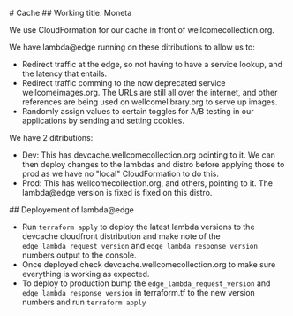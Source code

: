 # Cache
## Working title: Moneta

We use CloudFormation for our cache in front of wellcomecollection.org.

We have lambda@edge running on these ditributions to allow us to:
* Redirect traffic at the edge, so not having to have a service lookup, and the
  latency that entails.
* Redirect traffic comming to the now deprecated service wellcomeimages.org.
  The URLs are still all over the internet, and other references are being used
  on wellcomelibrary.org to serve up images.
* Randomly assign values to certain toggles for A/B testing in our applications
  by sending and setting cookies.

We have 2 ditributions:
* Dev: This has devcache.wellcomecollection.org pointing to it. We can then
  deploy changes to the lambdas and distro before applying those to prod as we
  have no "local" CloudFormation to do this.
* Prod: This has wellcomecollection.org, and others, pointing to it. The
  lambda@edge version is fixed is fixed on this distro.

## Deployement of lambda@edge
* Run `terraform apply` to deploy the latest lambda versions to the devcache cloudfront distribution and make note of the `edge_lambda_request_version` and `edge_lambda_response_version` numbers output to the console.
* Once deployed check devcache.wellcomecollection.org to make sure everything is working as expected.
* To deploy to production bump the `edge_lambda_request_version` and `edge_lambda_response_version` in terraform.tf to the new version numbers and run `terraform apply`
